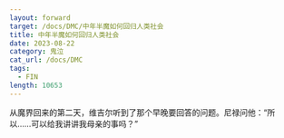 ```yaml
---
layout: forward
target: /docs/DMC/中年半魔如何回归人类社会
title: 中年半魔如何回归人类社会
date: 2023-08-22
category: 鬼泣
cat_url: /docs/DMC
tags: 
  - FIN
length: 10653
---
```


从魔界回来的第二天，维吉尔听到了那个早晚要回答的问题。尼禄问他：“所以……可以给我讲讲我母亲的事吗？”
